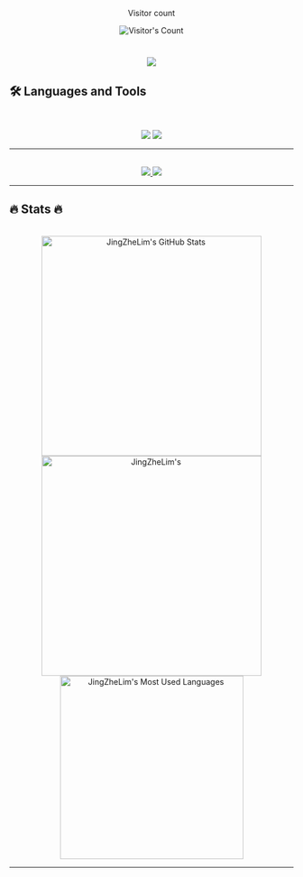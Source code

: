 <!--
**JingZheLim/JingZheLim** is a ✨ _special_ ✨ repository because its `README.md` (this file) appears on your GitHub profile.

Here are some ideas to get you started:

- 🔭 I’m currently working on ...
- 🌱 I’m currently learning ...
- 👯 I’m looking to collaborate on ...
- 🤔 I’m looking for help with ...
- 💬 Ask me about ...
- 📫 How to reach me: ...
- 😄 Pronouns: ...
- ⚡ Fun fact: ...

-->

<div align="center"> 
  <p>Visitor count</p>
  <img src="https://profile-counter.glitch.me/{USERNAME}/count.svg" alt="Visitor's Count" />
</div>


<h1 align="center">
    <img src="https://readme-typing-svg.herokuapp.com/?font=Inter&size=48&center=true&vCenter=true&width=500&height=70&color=4493F8&duration=4000&lines=Hi+There!+👋;+I'm+Jing+Zhe+Lim!;" />
</h1>

<!--
### A full-stack software engineer passionate about building beautiful, functional, and user-centric web applications.
-->


## 🛠️ Languages and Tools

<br>

<p align="center">
  <img src="https://skillicons.dev/icons?i=cpp,c,py"/>
  <img src="https://skillicons.dev/icons?i=html,css,js,vue,nodejs,npm,git,sqlite,figma,pytorch"/>
</p>

<hr>

<br>
<div align="center">
  <a href="zhelucas2@gmail.com">
    <img src="https://img.shields.io/badge/Gmail-333333?style=for-the-badge&logo=gmail&logoColor=red" />
  </a>
  <a href="https://www.linkedin.com/in/jing-zhe-lim-70676b287" target="_blank">
    <img src="https://img.shields.io/badge/LinkedIn-0077B5?style=for-the-badge&logo=linkedin&logoColor=white" target="_blank" />
  </a>
</div>

<hr>

## 🔥 Stats 🔥
<br>

<div align=center>
  <img width=390 src="https://github-readme-stats.vercel.app/api?username=JingZheLim&theme=transparent&count_private=true&show_icons=true&rank_icon=github&locale=en" alt="JingZheLim's GitHub Stats" />
  <img width=390 src="https://github-readme-streak-stats.herokuapp.com/?user=JingZheLim&theme=transparent&border_radius=10&locale=en" alt="JingZheLim's" />
  <img width=325 src="https://github-readme-stats.vercel.app/api/top-langs?username=JingZheLim&theme=transparent&layout=donut&hide=css&langs_count=8&border_radius=10&show_icons=true&locale=en" alt="JingZheLim's Most Used Languages" />
</div>

<hr>

